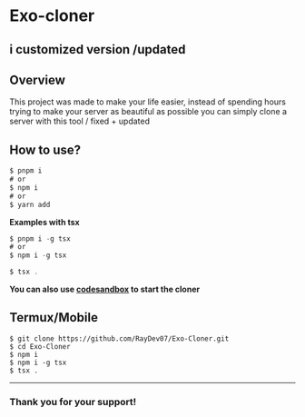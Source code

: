# Exo-cloner
i customized version /updated
---

## Overview
This project was made to make your life easier, instead of spending hours trying to make your server as beautiful as possible you can simply clone a server with this tool / fixed + updated


## How to use? 
```typescript
$ pnpm i
# or
$ npm i
# or
$ yarn add
```
**Examples with tsx**
```typescript
$ pnpm i -g tsx
# or
$ npm i -g tsx
```

```typescript
$ tsx .
```
**You can also use [codesandbox](https://codesandbox.io/dashboard/recent) to start the cloner**
## Termux/Mobile
```Termux/moblie
$ git clone https://github.com/RayDev07/Exo-Cloner.git
$ cd Exo-Cloner
$ npm i
$ npm i -g tsx
$ tsx .
```
----

### Thank you for your support!
